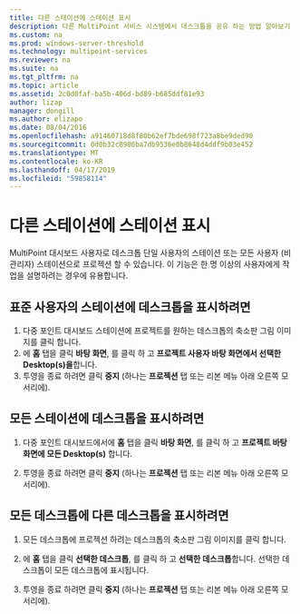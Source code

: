 ```yaml
---
title: 다른 스테이션에 스테이션 표시
description: 다른 MultiPoint 서비스 시스템에서 데스크톱을 공유 하는 방법 알아보기
ms.custom: na
ms.prod: windows-server-threshold
ms.technology: multipoint-services
ms.reviewer: na
ms.suite: na
ms.tgt_pltfrm: na
ms.topic: article
ms.assetid: 2c0d0faf-ba5b-406d-bd89-b685ddf81e93
author: lizap
manager: dongill
ms.author: elizapo
ms.date: 08/04/2016
ms.openlocfilehash: a91460718d8f80b62ef7bde698f723a8be9ded90
ms.sourcegitcommit: 0d0b32c8986ba7db9536e0b8648d4ddf9b03e452
ms.translationtype: MT
ms.contentlocale: ko-KR
ms.lasthandoff: 04/17/2019
ms.locfileid: "59858114"
---
```

# <a name="project-a-station-to-other-stations"></a>다른 스테이션에 스테이션 표시
MultiPoint 대시보드 사용자로 데스크톱 단일 사용자의 스테이션 또는 모든 사용자 (비관리자) 스테이션으로 프로젝션 할 수 있습니다. 이 기능은 한 명 이상의 사용자에게 작업을 설명하려는 경우에 유용합니다.  
  
## <a name="to-project-your-desktop-to-a-standard-users-station"></a>표준 사용자의 스테이션에 데스크톱을 표시하려면  
  
1.  다중 포인트 대시보드 스테이션에 프로젝트를 원하는 데스크톱의 축소판 그림 이미지를 클릭 합니다.  
2.  에 **홈** 탭을 클릭 **바탕 화면**, 를 클릭 하 고 **프로젝트 사용자 바탕 화면에서 선택한 Desktop(s)을**합니다.  
3.  투영을 종료 하려면 클릭 **중지** (하나는 **프로젝션** 탭 또는 리본 메뉴 아래 오른쪽 모서리에).  
  
## <a name="to-project-your-desktop-to-all-stations"></a>모든 스테이션에 데스크톱을 표시하려면  
  
1.  다중 포인트 대시보드에서에 **홈** 탭을 클릭 **바탕 화면**, 를 클릭 하 고 **프로젝트 바탕 화면에 모든 Desktop(s)** 합니다.  
  
2.  투영을 종료 하려면 클릭 **중지** (하나는 **프로젝션** 탭 또는 리본 메뉴 아래 오른쪽 모서리에).  
  
## <a name="to-project-a-different-desktop-to-all-desktops"></a>모든 데스크톱에 다른 데스크톱을 표시하려면  
  
1.  모든 데스크톱에 프로젝션 하려는 데스크톱의 축소판 그림 이미지를 클릭 합니다.  
  
2.  에 **홈** 탭을 클릭 **선택한 데스크톱**, 를 클릭 하 고 **선택한 데스크톱**합니다. 선택한 데스크톱이 모든 데스크톱에 표시됩니다.  
  
3.  투영을 종료 하려면 클릭 **중지** (하나는 **프로젝션** 탭 또는 리본 메뉴 아래 오른쪽 모서리에).  